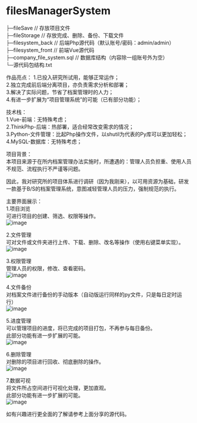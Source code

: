 # filesManagerSystem
├─fileSave                   // 存放项目文件  
├─fileStorage                // 存放完成、删除、备份、下载文件  
├─filesystem_back            // 后端Php源代码（默认账号/密码：admin/admin）  
├─filesystem_front           // 前端Vue源代码  
├─company_file_system.sql    // 数据库结构（内容除一组账号外为空）  
└─源代码包结构.txt  

作品亮点：
1.已投入研究所试用，能够正常运作；  
2.独立完成前后端分离项目，亦负责需求分析和部署；  
3.解决了实际问题，节省了档案管理时的人力；  
4.有进一步扩展为“项目管理系统”的可能（已有部分功能）；  

技术栈：  
1.Vue-前端：无特殊考虑；  
2.ThinkPhp-后端：热部署，适合经常改变需求的情况；  
3.Python-文件管理：比起Php操作文件，以shutil为代表的Py库可以更加轻松；  
4.MySQL-数据库：无特殊考虑；  

项目背景：  
本项目来源于在所内档案管理办法实施时，所遭遇的：管理人员负担重、使用人员不规范、流程执行不严谨等问题。  

因此，我对研究所的项目体系进行调研（因为我刚来），以可用资源为基础，研发一款基于B/S的档案管理系统，意图减轻管理人员的压力，强制规范的执行。  

主要界面展示：  
1.项目浏览  
可进行项目的创建、筛选、权限等操作。  
![image](https://user-images.githubusercontent.com/46466354/119429281-24089c00-bd41-11eb-90e9-d3aafadb9edc.png)


2.文件管理  
可对文件或文件夹进行上传、下载、删除、改名等操作（使用右键菜单实现）。  
![image](https://user-images.githubusercontent.com/46466354/119429290-27038c80-bd41-11eb-98da-093ab50ae04b.png)



3.权限管理  
管理人员的权限，修改、查看密码。  
![image](https://user-images.githubusercontent.com/46466354/119429303-2b2faa00-bd41-11eb-98bf-877dfb90fa46.png)


4.文件备份  
对档案文件进行备份的手动版本（自动版运行同样的py文件，只是每日定时运行）  
![image](https://user-images.githubusercontent.com/46466354/119429305-2d920400-bd41-11eb-9e44-e485d9157731.png)


5.进度管理  
可以管理项目的进度，将已完成的项目打包，不再参与每日备份。  
此部分功能有进一步扩展的可能。  
![image](https://user-images.githubusercontent.com/46466354/119429314-2ff45e00-bd41-11eb-8605-707c5bd77a2d.png)


6.删除管理  
对删除的项目进行回收、彻底删除的操作。  
![image](https://user-images.githubusercontent.com/46466354/119429319-34b91200-bd41-11eb-8868-36a547e05c5f.png)


7.数据可视  
将文件所占空间进行可视化处理，更加直观。  
此部分功能有进一步扩展的可能。  
![image](https://user-images.githubusercontent.com/46466354/119429326-371b6c00-bd41-11eb-93e4-48b3a85706e7.png)


如有兴趣进行更全面的了解请参考上面分享的源代码。  
